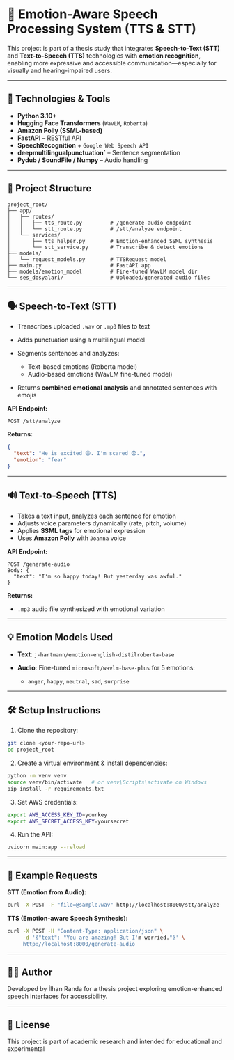 # 🧠 Emotion-Aware Speech Processing System (TTS & STT)

This project is part of a thesis study that integrates **Speech-to-Text (STT)** and **Text-to-Speech (TTS)** technologies with **emotion recognition**, enabling more expressive and accessible communication—especially for visually and hearing-impaired users.

---

## 🔧 Technologies & Tools

* **Python 3.10+**
* **Hugging Face Transformers** (`WavLM`, `Roberta`)
* **Amazon Polly (SSML-based)**
* **FastAPI** – RESTful API
* **SpeechRecognition** + `Google Web Speech API`
* **deepmultilingualpunctuation\`** – Sentence segmentation
* **Pydub / SoundFile / Numpy** – Audio handling

---

## 📁 Project Structure

```
project_root/
├── app/
│   ├── routes/
│   │   ├── tts_route.py         # /generate-audio endpoint
│   │   └── stt_route.py         # /stt/analyze endpoint
│   └── services/
│       ├── tts_helper.py        # Emotion-enhanced SSML synthesis
│       └── stt_service.py       # Transcribe & detect emotions
├── models/
│   └── request_models.py        # TTSRequest model
├── main.py                      # FastAPI app
├── models/emotion_model         # Fine-tuned WavLM model dir
└── ses_dosyalari/               # Uploaded/generated audio files
```

---

## 🗣️ Speech-to-Text (STT)

* Transcribes uploaded `.wav` or `.mp3` files to text
* Adds punctuation using a multilingual model
* Segments sentences and analyzes:

  * Text-based emotions (Roberta model)
  * Audio-based emotions (WavLM fine-tuned model)
* Returns **combined emotional analysis** and annotated sentences with emojis

**API Endpoint:**

```http
POST /stt/analyze
```

**Returns:**

```json
{
  "text": "He is excited 😄. I'm scared 😨.",
  "emotion": "fear"
}
```

---

## 🔊 Text-to-Speech (TTS)

* Takes a text input, analyzes each sentence for emotion
* Adjusts voice parameters dynamically (rate, pitch, volume)
* Applies **SSML tags** for emotional expression
* Uses **Amazon Polly** with `Joanna` voice

**API Endpoint:**

```http
POST /generate-audio
Body: {
  "text": "I'm so happy today! But yesterday was awful."
}
```

**Returns:**

* `.mp3` audio file synthesized with emotional variation

---

## 💡 Emotion Models Used

* **Text**: `j-hartmann/emotion-english-distilroberta-base`
* **Audio**: Fine-tuned `microsoft/wavlm-base-plus` for 5 emotions:

  * `anger`, `happy`, `neutral`, `sad`, `surprise`

---

## 🛠️ Setup Instructions

1. Clone the repository:

```bash
git clone <your-repo-url>
cd project_root
```

2. Create a virtual environment & install dependencies:

```bash
python -m venv venv
source venv/bin/activate   # or venv\Scripts\activate on Windows
pip install -r requirements.txt
```

3. Set AWS credentials:

```bash
export AWS_ACCESS_KEY_ID=yourkey
export AWS_SECRET_ACCESS_KEY=yoursecret
```

4. Run the API:

```bash
uvicorn main:app --reload
```

---

## 🧪 Example Requests

**STT (Emotion from Audio):**

```bash
curl -X POST -F "file=@sample.wav" http://localhost:8000/stt/analyze
```

**TTS (Emotion-aware Speech Synthesis):**

```bash
curl -X POST -H "Content-Type: application/json" \
     -d '{"text": "You are amazing! But I'm worried."}' \
     http://localhost:8000/generate-audio
```

---

## 👨‍💻 Author

Developed by İlhan Randa  for a thesis project exploring emotion-enhanced speech interfaces for accessibility.

---

## 📄 License

This project is part of academic research and intended for educational and experimental
